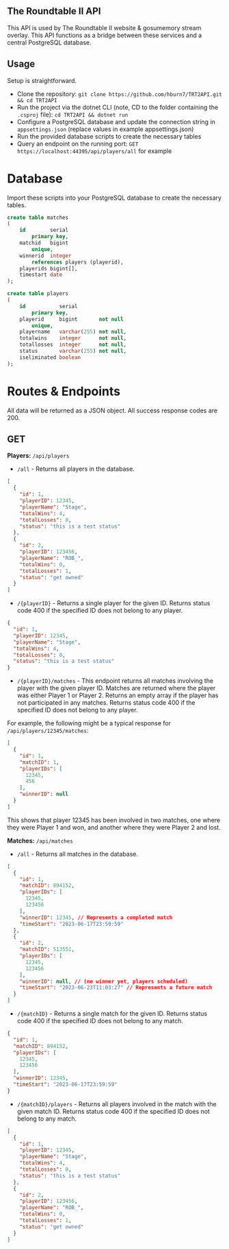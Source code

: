 ## The Roundtable II API
This API is used by The Roundtable II website & gosumemory stream overlay. This API functions as a bridge between these services and a central PostgreSQL database.

## Usage
Setup is straightforward.

* Clone the repository: ```git clone https://github.com/hburn7/TRT2API.git && cd TRT2API```
* Run the project via the dotnet CLI (note, CD to the folder containing the `.csproj` file): `cd TRT2API && dotnet run`
* Configure a PostgreSQL database and update the connection string in `appsettings.json` (replace values in example appsettings.json)
* Run the provided database scripts to create the necessary tables
* Query an endpoint on the running port: `GET https://localhost:44395/api/players/all` for example

# Database
Import these scripts into your PostgreSQL database to create the necessary tables.

```sql
create table matches
(
    id        serial
        primary key,
    matchid   bigint
        unique,
    winnerid  integer
        references players (playerid),
    playerids bigint[],
    timestart date
);

create table players
(
    id           serial
        primary key,
    playerid     bigint       not null
        unique,
    playername   varchar(255) not null,
    totalwins    integer      not null,
    totallosses  integer      not null,
    status       varchar(255) not null,
    iseliminated boolean
);
```

# Routes & Endpoints
All data will be returned as a JSON object. All success response codes are 200.

## GET
**Players:** `/api/players`
* `/all` - Returns all players in the database.

```json
[
  {
    "id": 1,
    "playerID": 12345,
    "playerName": "Stage",
    "totalWins": 4,
    "totalLosses": 0,
    "status": "this is a test status"
  },
  {
    "id": 2,
    "playerID": 123456,
    "playerName": "ROB_",
    "totalWins": 0,
    "totalLosses": 1,
    "status": "get owned"
  }
]
```

* `/{playerID}` - Returns a single player for the given ID. Returns status code 400 if the specified ID does not belong to any player.

```json
{
  "id": 1,
  "playerID": 12345,
  "playerName": "Stage",
  "totalWins": 4,
  "totalLosses": 0,
  "status": "this is a test status"
}
```

* `/{playerID}/matches` - This endpoint returns all matches involving the player with the given player ID. Matches are returned where the player was either Player 1 or Player 2. Returns an empty array if the player has not participated in any matches. Returns status code 400 if the specified ID does not belong to any player.

For example, the following might be a typical response for `/api/players/12345/matches`:
```json
[
  {
    "id": 1,
    "matchID": 1,
    "playerIDs": [
      12345,
      456
    ],
    "winnerID": null
  }
]
```

This shows that player 12345 has been involved in two matches, one where they were Player 1 and won, and another where they were Player 2 and lost.

**Matches:** `/api/matches`
* `/all` - Returns all matches in the database.

```json
[
  {
    "id": 1,
    "matchID": 894152,
    "playerIDs": [
      12345,
      123456
    ],
    "winnerID": 12345, // Represents a completed match
    "timeStart": "2023-06-17T23:59:59"
  },
  {
    "id": 2,
    "matchID": 513551,
    "playerIDs": [
      12345,
      123456
    ],
    "winnerID": null, // (no winner yet, players scheduled)
    "timeStart": "2023-06-23T11:03:27" // Represents a future match
  }
]
```

* `/{matchID}` - Returns a single match for the given ID. Returns status code 400 if the specified ID does not belong to any match.

```json
{
  "id": 1,
  "matchID": 894152,
  "playerIDs": [
    12345,
    123456
  ],
  "winnerID": 12345,
  "timeStart": "2023-06-17T23:59:59"
}
```

* `/{matchID}/players` - Returns all players involved in the match with the given match ID. Returns status code 400 if the specified ID does not belong to any match.

```json
[
  {
    "id": 1,
    "playerID": 12345,
    "playerName": "Stage",
    "totalWins": 4,
    "totalLosses": 0,
    "status": "this is a test status"
  },
  {
    "id": 2,
    "playerID": 123456,
    "playerName": "ROB_",
    "totalWins": 0,
    "totalLosses": 1,
    "status": "get owned"
  }
]
```